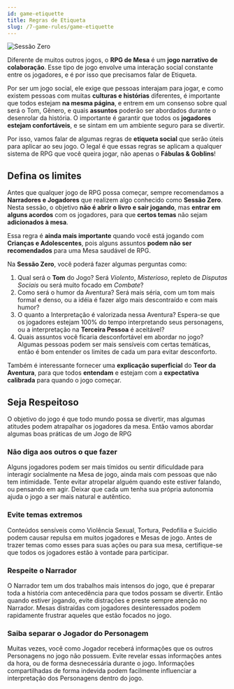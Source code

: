 ```yaml
---
id: game-etiquette
title: Regras de Etiqueta
slug: /7-game-rules/game-etiquette
---
```


![Sessão Zero](https://s3.us-west-2.amazonaws.com/fabulas-e-goblins-book/%5Cvscode%5C69ef785b-3a8e-4c02-8848-2fc87050db40.jpg)

Diferente de muitos outros jogos, o **RPG de Mesa** é um **jogo narrativo de colaboração**. Esse tipo de jogo envolve uma interação social constante entre os jogadores, e é por isso que precisamos falar de Etiqueta.

Por ser um jogo social, ele exige que pessoas interajam para jogar, e como existem pessoas com muitas **culturas e histórias** diferentes, é importante que todos estejam **na mesma página**, e entrem em um consenso sobre qual será o Tom, Gênero, e quais **assuntos** poderão ser abordados durante o desenrolar da história. O importante é garantir que todos os  **jogadores estejam confortáveis**, e se sintam em um ambiente seguro para se divertir.

Por isso, vamos falar de algumas regras de **etiqueta social** que serão úteis para aplicar ao seu jogo. O legal é que essas regras se aplicam a qualquer sistema de RPG que você queira jogar, não apenas o **Fábulas & Goblins**!

## Defina os limites

Antes que qualquer jogo de RPG possa começar, sempre recomendamos a **Narradores e Jogadores** que realizem algo conhecido como **Sessão Zero**. Nesta sessão, o objetivo **não é abrir o livro e sair jogando**, mas **entrar em alguns acordos** com os jogadores, para que **certos temas** não sejam **adicionados à mesa**.

Essa regra é **ainda mais importante** quando você está jogando com **Crianças e Adolescentes**, pois alguns assuntos **podem não ser recomendados** para uma Mesa saudável de RPG.

Na **Sessão Zero**, você poderá fazer algumas perguntas como:

1. Qual será o **Tom** do Jogo? Será *Violento*, *Misterioso*, repleto de *Disputas Sociais* ou será muito focado em *Combate*?
2. Como será o humor da Aventura? Será mais séria, com um tom mais formal e denso, ou a idéia é fazer algo mais descontraído e com mais humor?
3. O quanto a Interpretação é valorizada nessa Aventura? Espera-se que os jogadores estejam 100% do tempo interpretando seus personagens, ou a interpretação na **Terceira Pessoa** é aceitável?
4. Quais assuntos você ficaria desconfortável em abordar no jogo? Algumas pessoas podem ser mais sensíveis com certas temáticas, então é bom entender os limites de cada um para evitar desconforto.

Também é interessante fornecer uma **explicação superficial** do **Teor da Aventura**, para que todos **entendam** e estejam com a **expectativa calibrada** para quando o jogo começar.

## Seja Respeitoso

O objetivo do jogo é que todo mundo possa se divertir, mas algumas atitudes podem atrapalhar os jogadores da mesa. Então vamos abordar algumas boas práticas de um Jogo de RPG

### Não diga aos outros o que fazer

Alguns jogadores podem ser mais tímidos ou sentir dificuldade para interagir socialmente na Mesa de jogo, ainda mais com pessoas que não tem intimidade. Tente evitar atropelar alguém quando este estiver falando, ou pensando em agir. Deixar que cada um tenha sua própria autonomia ajuda o jogo a ser mais natural e autêntico.

### Evite temas extremos

Conteúdos sensíveis como Violência Sexual, Tortura, Pedofilia e Suicídio podem causar repulsa em muitos jogadores e Mesas de jogo. Antes de trazer temas como esses para suas ações ou para sua mesa, certifique-se que todos os jogadores estão à vontade para participar.

### Respeite o Narrador

O Narrador tem um dos trabalhos mais intensos do jogo, que é preparar toda a história com antecedência para que todos possam se divertir. Então quando estiver jogando, evite distrações e preste sempre atenção no Narrador. Mesas distraídas com jogadores desinteressados podem rapidamente frustrar aqueles que estão focados no jogo.

### Saiba separar o Jogador do Personagem

Muitas vezes, você como Jogador receberá informações que os outros Personagens no jogo não possuem. Evite revelar essas informações antes da hora, ou de forma desnecessária durante o jogo. Informações compartilhadas de forma indevida podem facilmente influenciar a interpretação dos Personagens dentro do jogo.
